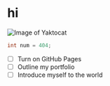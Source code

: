 # hi

![Image of Yaktocat](https://octodex.github.com/images/yaktocat.png)

``` java
int num = 404;
```
- [ ] Turn on GitHub Pages
- [ ] Outline my portfolio
- [ ] Introduce myself to the world
